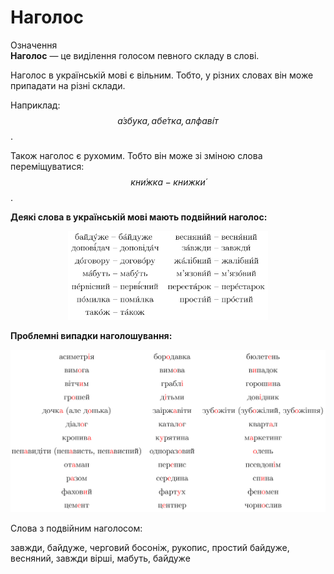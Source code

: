# Наголос

<div class="eoz-wrap">
<span class="eoz">Означення</span>
<div class="eoz-text">
<b>Наголос</b> — це видiлення голосом певного складу в словi.
</div>
</div>

Наголос в українськiй мовi є вiльним. Тобто, у рiзних словах вiн може припадати на рiзнi склади.

Наприклад: *$$\acute{а}збука, аб\acute{е}тка, алфав\acute{і}т$$*.

Також наголос є рухомим. Тобто вiн може зi змiною слова перемiщуватися: *$$кн\acute{и}жка - книжк\acute{и}$$*.

<b>Деякi слова в українськiй мовi мають подвiйний наголос:</b>

<p align="center"><img width="320" class="image" src="../pics/1/pic2.png"/></p>

<b>Проблемнi випадки наголошування:</b>

<p align="center"><img width="600" class="image" src="../pics/1/pic3.png"/></p>


<quiz correctLabel="correct" incorrectLabel="incorrect" checkLabel="check">
    <question text="">
        <p>Слова з подвійним наголосом:</p>
        <answer>завжди, байдуже, черговий</answer>
        <answer>босоніж, рукопис, простий</answer>
        <answer correct>байдуже, весняний, завжди</answer>
        <answer>вірші, мабуть, байдуже</answer>
    </question>
</quiz>
